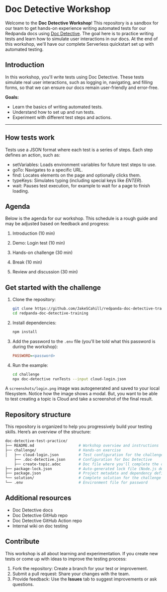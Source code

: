 # Doc Detective Workshop

Welcome to the **Doc Detective Workshop**! This repository is a sandbox for our team to get hands-on experience writing automated tests for our Redpanda docs using [Doc Detective](https://example.com/doc-detective-docs). The goal here is to practice writing tests and learn how to simulate user interactions in our docs. At the end of this workshop, we'll have our complete Serverless quickstart set up with automated testing.

## Introduction

In this workshop, you'll write tests using Doc Detective. These tests simulate real user interactions, such as logging in, navigating, and filling forms, so that we can ensure our docs remain user-friendly and error-free.

**Goals:**

- Learn the basics of writing automated tests.
- Understand how to set up and run tests.
- Experiment with different test steps and actions.

---

## How tests work

Tests use a JSON format where each test is a series of steps. Each step defines an action, such as:

- setVariables: Loads environment variables for future test steps to use.
- goTo: Navigates to a specific URL.
- find: Locates elements on the page and optionally clicks them.
- typeKeys: Simulates typing (including special keys like $ENTER$).
- wait: Pauses test execution, for example to wait for a page to finish loading.

## Agenda

Below is the agenda for our workshop. This schedule is a rough guide and may be adjusted based on feedback and progress:

1. Introduction (10 min)

1. Demo: Login test (10 min)

1. Hands-on challenge (30 min)

1. Break (10 min)

1. Review and discussion (30 min)

## Get started with the challenge

1. Clone the repository:

   ```bash
   git clone https://github.com/JakeSCahill/redpanda-doc-detective-training.git
   cd redpanda-doc-detective-training
   ```

1. Install dependencies:

    ```bash
    npm install
    ```

1. Add the password to the `.env` file (you'll be told what this password is during the workshop):

    ```ini
    PASSWORD=<password>
    ```

1. Run the example:

    ```bash
    cd challenge
    npx doc-detective runTests --input cloud-login.json
    ```

A `screenshots/login.png` image was autogenerated and saved to your local filesystem.
Notice how the image shows a modal. But, you want to be able to test creating a topic is Cloud and take a screenshot of the final result.

## Repository structure

This repository is organized to help you progressively build your testing skills. Here’s an overview of the structure:

```bash
doc-detective-test-practice/
├── README.md                    # Workshop overview and instructions
├── challenge/                   # Hands-on exercise
│   ├── cloud-login.json         # Test configuration for the challenge
    ├── .doc-detective.json      # Configuration for Doc Detective
    ├── create-topic.adoc        # Doc file where you'll complete the challenge
├── package-lock.json            # Auto-generated lock file (Node.js dependencies)
├── package.json                 # Project metadata and dependency definitions
└── solution/                    # Complete solution for the challenge
└── .env                         # Environment file for password
```

## Additional resources

- Doc Detective docs
- Doc Detective GitHub repo
- Doc Detective GitHub Action repo
- Internal wiki on doc testing

## Contribute

This workshop is all about learning and experimentation. If you create new tests or come up with ideas to improve the testing process:

1. Fork the repository: Create a branch for your test or improvement.
1. Submit a pull request: Share your changes with the team.
1. Provide feedback: Use the **Issues** tab to suggest improvements or ask questions.